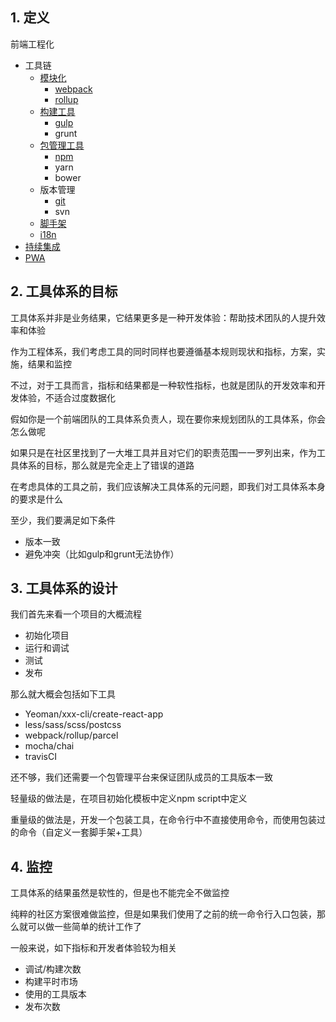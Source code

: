 ## 1. 定义

前端工程化

* 工具链
    * [模块化](/_posts/工程化/模块化)
        * [webpack](/_posts/工程化/webpack)
        * [rollup](/_posts/工程化/rollup)
    * [构建工具](/_posts/工程化/构建工具)
        * [gulp](/_posts/工程化/gulp)
        * grunt
    * [包管理工具]()
        * [npm](/_posts/工程化/npm)
        * yarn
        * bower
    * 版本管理
        * [git](/_posts/工程化/git)
        * svn
    * [脚手架](/_posts/工程化/脚手架)
    * [i18n](/_posts/工程化/本地化和国际化)
* [持续集成](/_posts/工程化/持续集成)
* [PWA](/_posts/工程化/PWA)


## 2. 工具体系的目标

工具体系并非是业务结果，它结果更多是一种开发体验：帮助技术团队的人提升效率和体验

作为工程体系，我们考虑工具的同时同样也要遵循基本规则现状和指标，方案，实施，结果和监控

不过，对于工具而言，指标和结果都是一种软性指标，也就是团队的开发效率和开发体验，不适合过度数据化

假如你是一个前端团队的工具体系负责人，现在要你来规划团队的工具体系，你会怎么做呢

如果只是在社区里找到了一大堆工具并且对它们的职责范围一一罗列出来，作为工具体系的目标，那么就是完全走上了错误的道路

在考虑具体的工具之前，我们应该解决工具体系的元问题，即我们对工具体系本身的要求是什么

至少，我们要满足如下条件

* 版本一致
* 避免冲突（比如gulp和grunt无法协作）

## 3. 工具体系的设计

我们首先来看一个项目的大概流程

* 初始化项目
* 运行和调试
* 测试
* 发布

那么就大概会包括如下工具

* Yeoman/xxx-cli/create-react-app
* less/sass/scss/postcss
* webpack/rollup/parcel
* mocha/chai
* travisCI

还不够，我们还需要一个包管理平台来保证团队成员的工具版本一致

轻量级的做法是，在项目初始化模板中定义npm script中定义

重量级的做法是，开发一个包装工具，在命令行中不直接使用命令，而使用包装过的命令（自定义一套脚手架+工具）

## 4. 监控

工具体系的结果虽然是软性的，但是也不能完全不做监控

纯粹的社区方案很难做监控，但是如果我们使用了之前的统一命令行入口包装，那么就可以做一些简单的统计工作了

一般来说，如下指标和开发者体验较为相关

* 调试/构建次数
* 构建平时市场
* 使用的工具版本
* 发布次数